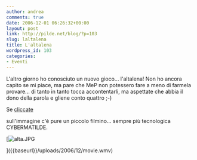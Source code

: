 ```yaml
---
author: andrea
comments: true
date: 2006-12-01 06:26:32+00:00
layout: post
link: http://pilde.net/blog/?p=103
slug: laltalena
title: L'altalena
wordpress_id: 103
categories:
- Eventi
---
```


L'altro giorno ho conosciuto un nuovo gioco... l'altalena! Non ho ancora capito se mi piace, ma pare che MeP non potessero fare a meno di farmela provare... di tanto in tanto tocca accontentarli, ma aspettate che abbia il dono della parola e gliene conto quattro ;-)




Se [cliccate]({{baseurl}}/uploads/2006/12/movie.wmv)


 sull'immagine c'è pure un piccolo filmino... sempre più tecnologica CYBERMATILDE.

[![alta.JPG]({{baseurl}}/uploads/2006/12/alta.JPG)


]({{baseurl}}/uploads/2006/12/movie.wmv)



